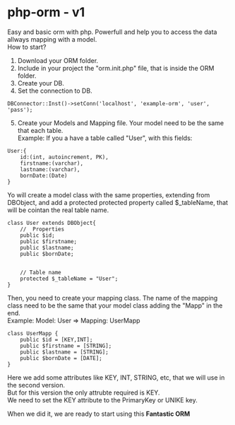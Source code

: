 # php-orm - v1
Easy and basic orm with php. Powerfull and help you to access the data allways mapping with a model.
<br>
How to start?<br>
1) Download your ORM folder.<br>
2) Include in your project the "orm.init.php" file, that is inside the ORM folder.<br>
3) Create your DB.<br>
4) Set the connection to DB. 
```
DBConnector::Inst()->setConn('localhost', 'example-orm', 'user', 'pass');
```
5) Create your Models and Mapping file. Your model need to be the same that each table.<br>
Example:
If you a have a table called "User", with this fields:
```
User:{
	id:(int, autoincrement, PK),
	firstname:(varchar),
	lastname:(varchar),
	bornDate:(Date)
}
```

Yo will create a model class with the same properties, extending from DBObject, and add a protected protected property called $_tableName, that will be cointan the real table name.
```
class User extends DBObject{
	//	Properties
	public $id;
	public $firstname;
	public $lastname;
	public $bornDate;


    // Table name
    protected $_tableName = "User";  
}
```
Then, you need to create your mapping class. The name of the mapping class need to be the same that your model class adding the "Mapp" in the end.<br>
Example: Model: User 	=> Mapping: UserMapp
```
class UserMapp {
	public $id = [KEY,INT];
	public $firstname = [STRING];
	public $lastname = [STRING];
	public $bornDate = [DATE];
}
```
Here we add some attributes like KEY, INT, STRING, etc, that we will use in the second version.<br>
But for this version the only attrubte required is KEY.<br>
We need to set the KEY attribute to the PrimaryKey or UNIKE key.<br>

When we did it, we are ready to start using this <b>Fantastic ORM</b>

